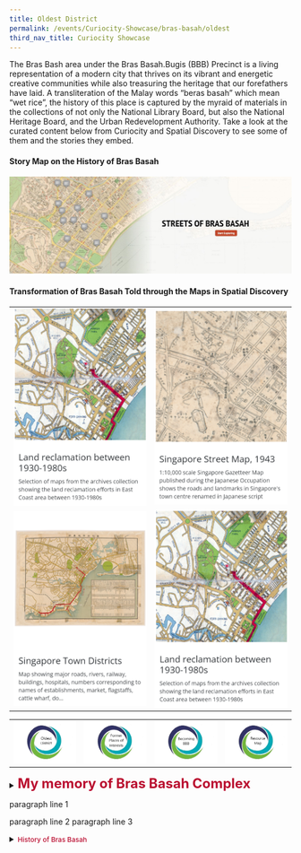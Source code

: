 ```yaml
---
title: Oldest District
permalink: /events/Curiocity-Showcase/bras-basah/oldest
third_nav_title: Curiocity Showcase
---
```

The Bras Bash area under the Bras Basah.Bugis (BBB) Precinct is a living representation of a modern city that thrives on its vibrant and energetic creative communities while also treasuring the heritage that our forefathers have laid. A transliteration of the Malay words “beras basah” which mean “wet rice”, the history of this place is captured by the myraid of materials in the collections of not only the National Library Board, but also the National Heritage Board, and the Urban Redevelopment Authority. Take a look at the curated content below from Curiocity and Spatial Discovery to see some of them and the stories they embed.

#### **Story Map on the History of Bras Basah**

[![Alt text for image on Isomer site](/images/storymap-image-bras-basah-streets.png)](https://uploads.knightlab.com/storymapjs/04f5c05311b7e48aadefd0cdd269c308/brash-basah-its-streets/index.html)

#### **Transformation of Bras Basah Told through the Maps in Spatial Discovery**

| |  | 
| -------- | -------- | 
| [![Alt text for image on Isomer site](/images/sample-bb-spatial-discovery-map-1.png)](https://search.nlb.gov.sg/spatialdiscovery/app/#!/go/f%3A(q%3A'%22raffles%20reclamation%22')%2Cls%3A!(!(f90e351a-115c-11e3-83d5-0050568939ad%2C!t%2C1%2C!t)%2C!(fb6f1907-115c-11e3-83d5-0050568939ad%2C!t%2C1%2C!t)%2C!(fadf4001-115c-11e3-83d5-0050568939ad%2C!t%2C1%2C!t))%2Clt%3A(ls%3A!t%2Cr%3A!f)%2Cm%3A(c%3A!(11566375%2C147179)%2Cz%3A12)%2Cv%3A1) |  [![Alt text for image on Isomer site](/images/sample-bb-spatial-discovery-map-2.png)](https://search.nlb.gov.sg/spatialdiscovery/app/#!/map/fb6ba4bc-115c-11e3-83d5-0050568939ad)    |
|[![Alt text for image on Isomer site](/images/sample-bb-spatial-discovery-map-3.png)](https://search.nlb.gov.sg/spatialdiscovery/app/#!/map/FB6F1907-115C-11E3-83D5-0050568939AD)   | [![Alt text for image on Isomer site](/images/sample-bb-spatial-discovery-map-1.png)](https://search.nlb.gov.sg/spatialdiscovery/app/#!/go/f%3A(q%3A'%22raffles%20reclamation%22')%2Cls%3A!(!(f90e351a-115c-11e3-83d5-0050568939ad%2C!t%2C1%2C!t)%2C!(fb6f1907-115c-11e3-83d5-0050568939ad%2C!t%2C1%2C!t)%2C!(fadf4001-115c-11e3-83d5-0050568939ad%2C!t%2C1%2C!t))%2Clt%3A(ls%3A!t%2Cr%3A!f)%2Cm%3A(c%3A!(11566375%2C147179)%2Cz%3A12)%2Cv%3A1)  |



| |  |  | | 
| :--------: | :--------: | :--------: |  :--------: |
| [![Alt text for image on Isomer site](/images/sample-bb-icon-oldest-district.png)](/events/Curiocity-Showcase/bras-basah/oldest)    | [![Alt text for image on Isomer site](/images/sample-bb-icon-places-interest.png)](/events/curiocity-showcase/former-places-interest)     | [![Alt text for image on Isomer site](/images/sample-bb-icon-becoming-bbb.png)](/events/curiocity-showcase/bras-basah/bbb)     | [![Alt text for image on Isomer site](/images/sample-bb-icon-resource-map.png)](/events/curiocity-showcase/bras-basah/resource-map)     |

<details>
<summary><span style="font-weight: 700; font-size: 24px; font-style: normal; color:#BA0C2F">My memory of Bras Basah Complex</span></summary>
<p>
	
<span style="font-weight: 400; font-size: 20px; font-style: normal; color:black">Mention Bras Basah Complex and the very memories of my childhood days come naturally to my mind. You see, Bras Basah Complex is a significant place during my primary and secondary school days: twenty over years now and I still remember visiting the various book stores in Bras Basah Complex frequently, especially every November or December during my primary and secondary school days to buy new textbooks for the new year. Though it was then possible to buy new textbooks for the new school year from the school bookstores, somehow or rather, I prefer to visit Bras Basah Complex to buy these new textbooks due to the unrivalled experience of purchasing the textbooks from the complex. I mean which place in Singapore would allow you to enjoy the full realm of textbooks-buying experience apart from Brash Basah Complex? Buying my textbooks from the various bookstores in Bras Basah Complex was really a visual feast as I laid my eyes on the hundreds of new textbooks in the bookstores. I could even go so far as to say that the whole experience was also an olfactory one as I literally smelt the crispy pages of new textbooks!</span>
	
</p>
</details>
	
<p>paragraph line 1</p>
<p>paragraph line 2
paragraph line 3</p>
	
	
<details>
<summary><span style="font-weight: 500; font-size: 12px; font-style: normal; color:#BA0C2F">History of Bras Basah</span></summary>
<p>
	
[![Alt text for image on Isomer site](/images/storymap-image-bras-basah-streets.png)](https://uploads.knightlab.com/storymapjs/04f5c05311b7e48aadefd0cdd269c308/brash-basah-its-streets/index.html)
	
</p>
</details>